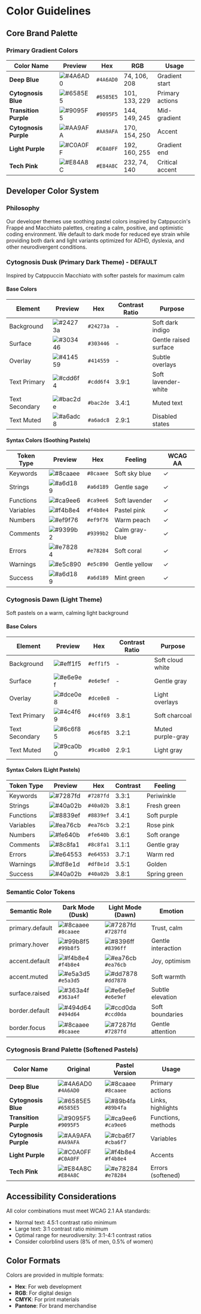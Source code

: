 # Color Guidelines

## Core Brand Palette

### Primary Gradient Colors
| Color Name | Preview | Hex | RGB | Usage |
|------------|---------|-----|-----|-------|
| **Deep Blue** | ![#4A6AD0](https://via.placeholder.com/20x20/4A6AD0/4A6AD0.png) | `#4A6AD0` | 74, 106, 208 | Gradient start |
| **Cytognosis Blue** | ![#6585E5](https://via.placeholder.com/20x20/6585E5/6585E5.png) | `#6585E5` | 101, 133, 229 | Primary actions |
| **Transition Purple** | ![#9095F5](https://via.placeholder.com/20x20/9095F5/9095F5.png) | `#9095F5` | 144, 149, 245 | Mid-gradient |
| **Cytognosis Purple** | ![#AA9AFA](https://via.placeholder.com/20x20/AA9AFA/AA9AFA.png) | `#AA9AFA` | 170, 154, 250 | Accent |
| **Light Purple** | ![#C0A0FF](https://via.placeholder.com/20x20/C0A0FF/C0A0FF.png) | `#C0A0FF` | 192, 160, 255 | Gradient end |
| **Tech Pink** | ![#E84A8C](https://via.placeholder.com/20x20/E84A8C/E84A8C.png) | `#E84A8C` | 232, 74, 140 | Critical accent |

## Developer Color System

### Philosophy
Our developer themes use soothing pastel colors inspired by Catppuccin's Frappé and Macchiato palettes, creating a calm, positive, and optimistic coding environment. We default to dark mode for reduced eye strain while providing both dark and light variants optimized for ADHD, dyslexia, and other neurodivergent conditions.

### Cytognosis Dusk (Primary Dark Theme) - DEFAULT
Inspired by Catppuccin Macchiato with softer pastels for maximum calm

#### Base Colors
| Element | Preview | Hex | Contrast Ratio | Purpose |
|---------|---------|-----|----------------|----------|
| Background | ![#24273a](https://via.placeholder.com/20x20/24273a/24273a.png) | `#24273a` | - | Soft dark indigo |
| Surface | ![#303446](https://via.placeholder.com/20x20/303446/303446.png) | `#303446` | - | Gentle raised surface |
| Overlay | ![#414559](https://via.placeholder.com/20x20/414559/414559.png) | `#414559` | - | Subtle overlays |
| Text Primary | ![#cdd6f4](https://via.placeholder.com/20x20/cdd6f4/cdd6f4.png) | `#cdd6f4` | 3.9:1 | Soft lavender-white |
| Text Secondary | ![#bac2de](https://via.placeholder.com/20x20/bac2de/bac2de.png) | `#bac2de` | 3.4:1 | Muted text |
| Text Muted | ![#a6adc8](https://via.placeholder.com/20x20/a6adc8/a6adc8.png) | `#a6adc8` | 2.9:1 | Disabled states |

#### Syntax Colors (Soothing Pastels)
| Token Type | Preview | Hex | Feeling | WCAG AA |
|------------|---------|-----|---------|----------|
| Keywords | ![#8caaee](https://via.placeholder.com/20x20/8caaee/8caaee.png) | `#8caaee` | Soft sky blue | ✓ |
| Strings | ![#a6d189](https://via.placeholder.com/20x20/a6d189/a6d189.png) | `#a6d189` | Gentle sage | ✓ |
| Functions | ![#ca9ee6](https://via.placeholder.com/20x20/ca9ee6/ca9ee6.png) | `#ca9ee6` | Soft lavender | ✓ |
| Variables | ![#f4b8e4](https://via.placeholder.com/20x20/f4b8e4/f4b8e4.png) | `#f4b8e4` | Pastel pink | ✓ |
| Numbers | ![#ef9f76](https://via.placeholder.com/20x20/ef9f76/ef9f76.png) | `#ef9f76` | Warm peach | ✓ |
| Comments | ![#9399b2](https://via.placeholder.com/20x20/9399b2/9399b2.png) | `#9399b2` | Calm gray-blue | ✓ |
| Errors | ![#e78284](https://via.placeholder.com/20x20/e78284/e78284.png) | `#e78284` | Soft coral | ✓ |
| Warnings | ![#e5c890](https://via.placeholder.com/20x20/e5c890/e5c890.png) | `#e5c890` | Gentle yellow | ✓ |
| Success | ![#a6d189](https://via.placeholder.com/20x20/a6d189/a6d189.png) | `#a6d189` | Mint green | ✓ |

### Cytognosis Dawn (Light Theme)
Soft pastels on a warm, calming light background

#### Base Colors
| Element | Preview | Hex | Contrast Ratio | Purpose |
|---------|---------|-----|----------------|----------|
| Background | ![#eff1f5](https://via.placeholder.com/20x20/eff1f5/eff1f5.png) | `#eff1f5` | - | Soft cloud white |
| Surface | ![#e6e9ef](https://via.placeholder.com/20x20/e6e9ef/e6e9ef.png) | `#e6e9ef` | - | Gentle gray |
| Overlay | ![#dce0e8](https://via.placeholder.com/20x20/dce0e8/dce0e8.png) | `#dce0e8` | - | Light overlays |
| Text Primary | ![#4c4f69](https://via.placeholder.com/20x20/4c4f69/4c4f69.png) | `#4c4f69` | 3.8:1 | Soft charcoal |
| Text Secondary | ![#6c6f85](https://via.placeholder.com/20x20/6c6f85/6c6f85.png) | `#6c6f85` | 3.2:1 | Muted purple-gray |
| Text Muted | ![#9ca0b0](https://via.placeholder.com/20x20/9ca0b0/9ca0b0.png) | `#9ca0b0` | 2.9:1 | Light gray |

#### Syntax Colors (Light Pastels)
| Token Type | Preview | Hex | Contrast | Feeling |
|------------|---------|-----|----------|----------|
| Keywords | ![#7287fd](https://via.placeholder.com/20x20/7287fd/7287fd.png) | `#7287fd` | 3.3:1 | Periwinkle |
| Strings | ![#40a02b](https://via.placeholder.com/20x20/40a02b/40a02b.png) | `#40a02b` | 3.8:1 | Fresh green |
| Functions | ![#8839ef](https://via.placeholder.com/20x20/8839ef/8839ef.png) | `#8839ef` | 3.4:1 | Soft purple |
| Variables | ![#ea76cb](https://via.placeholder.com/20x20/ea76cb/ea76cb.png) | `#ea76cb` | 3.2:1 | Rose pink |
| Numbers | ![#fe640b](https://via.placeholder.com/20x20/fe640b/fe640b.png) | `#fe640b` | 3.6:1 | Soft orange |
| Comments | ![#8c8fa1](https://via.placeholder.com/20x20/8c8fa1/8c8fa1.png) | `#8c8fa1` | 3.1:1 | Gentle gray |
| Errors | ![#e64553](https://via.placeholder.com/20x20/e64553/e64553.png) | `#e64553` | 3.7:1 | Warm red |
| Warnings | ![#df8e1d](https://via.placeholder.com/20x20/df8e1d/df8e1d.png) | `#df8e1d` | 3.5:1 | Golden |
| Success | ![#40a02b](https://via.placeholder.com/20x20/40a02b/40a02b.png) | `#40a02b` | 3.8:1 | Spring green |

### Semantic Color Tokens
| Semantic Role | Dark Mode (Dusk) | Light Mode (Dawn) | Emotion |
|---------------|------------------|-------------------|----------|
| primary.default | ![#8caaee](https://via.placeholder.com/20x20/8caaee/8caaee.png) `#8caaee` | ![#7287fd](https://via.placeholder.com/20x20/7287fd/7287fd.png) `#7287fd` | Trust, calm |
| primary.hover | ![#99b8f5](https://via.placeholder.com/20x20/99b8f5/99b8f5.png) `#99b8f5` | ![#8396ff](https://via.placeholder.com/20x20/8396ff/8396ff.png) `#8396ff` | Gentle interaction |
| accent.default | ![#f4b8e4](https://via.placeholder.com/20x20/f4b8e4/f4b8e4.png) `#f4b8e4` | ![#ea76cb](https://via.placeholder.com/20x20/ea76cb/ea76cb.png) `#ea76cb` | Joy, optimism |
| accent.muted | ![#e5a3d5](https://via.placeholder.com/20x20/e5a3d5/e5a3d5.png) `#e5a3d5` | ![#dd7878](https://via.placeholder.com/20x20/dd7878/dd7878.png) `#dd7878` | Soft warmth |
| surface.raised | ![#363a4f](https://via.placeholder.com/20x20/363a4f/363a4f.png) `#363a4f` | ![#e6e9ef](https://via.placeholder.com/20x20/e6e9ef/e6e9ef.png) `#e6e9ef` | Subtle elevation |
| border.default | ![#494d64](https://via.placeholder.com/20x20/494d64/494d64.png) `#494d64` | ![#ccd0da](https://via.placeholder.com/20x20/ccd0da/ccd0da.png) `#ccd0da` | Soft boundaries |
| border.focus | ![#8caaee](https://via.placeholder.com/20x20/8caaee/8caaee.png) `#8caaee` | ![#7287fd](https://via.placeholder.com/20x20/7287fd/7287fd.png) `#7287fd` | Gentle attention |

### Cytognosis Brand Palette (Softened Pastels)
| Color Name | Original | Pastel Version | Usage |
|------------|----------|----------------|--------|
| **Deep Blue** | ![#4A6AD0](https://via.placeholder.com/20x20/4A6AD0/4A6AD0.png) `#4A6AD0` | ![#8caaee](https://via.placeholder.com/20x20/8caaee/8caaee.png) `#8caaee` | Primary actions |
| **Cytognosis Blue** | ![#6585E5](https://via.placeholder.com/20x20/6585E5/6585E5.png) `#6585E5` | ![#89b4fa](https://via.placeholder.com/20x20/89b4fa/89b4fa.png) `#89b4fa` | Links, highlights |
| **Transition Purple** | ![#9095F5](https://via.placeholder.com/20x20/9095F5/9095F5.png) `#9095F5` | ![#ca9ee6](https://via.placeholder.com/20x20/ca9ee6/ca9ee6.png) `#ca9ee6` | Functions, methods |
| **Cytognosis Purple** | ![#AA9AFA](https://via.placeholder.com/20x20/AA9AFA/AA9AFA.png) `#AA9AFA` | ![#cba6f7](https://via.placeholder.com/20x20/cba6f7/cba6f7.png) `#cba6f7` | Variables |
| **Light Purple** | ![#C0A0FF](https://via.placeholder.com/20x20/C0A0FF/C0A0FF.png) `#C0A0FF` | ![#f4b8e4](https://via.placeholder.com/20x20/f4b8e4/f4b8e4.png) `#f4b8e4` | Accents |
| **Tech Pink** | ![#E84A8C](https://via.placeholder.com/20x20/E84A8C/E84A8C.png) `#E84A8C` | ![#e78284](https://via.placeholder.com/20x20/e78284/e78284.png) `#e78284` | Errors (softened) |

## Accessibility Considerations

All color combinations must meet WCAG 2.1 AA standards:
- Normal text: 4.5:1 contrast ratio minimum
- Large text: 3:1 contrast ratio minimum
- Optimal range for neurodiversity: 3:1-4:1 contrast ratios
- Consider colorblind users (8% of men, 0.5% of women)

## Color Formats

Colors are provided in multiple formats:
- **Hex**: For web development
- **RGB**: For digital design
- **CMYK**: For print materials
- **Pantone**: For brand merchandise
